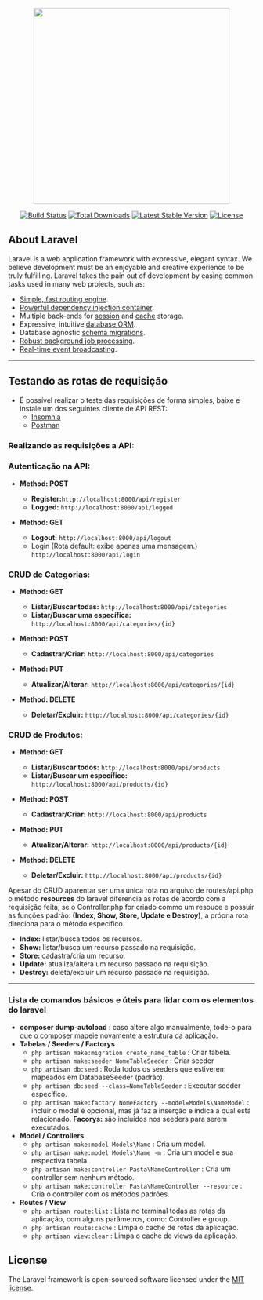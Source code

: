 <p align="center"><img src="https://res.cloudinary.com/dtfbvvkyp/image/upload/v1566331377/laravel-logolockup-cmyk-red.svg" width="400"></p>

<p align="center">
<a href="https://travis-ci.org/laravel/framework"><img src="https://travis-ci.org/laravel/framework.svg" alt="Build Status"></a>
<a href="https://packagist.org/packages/laravel/framework"><img src="https://poser.pugx.org/laravel/framework/d/total.svg" alt="Total Downloads"></a>
<a href="https://packagist.org/packages/laravel/framework"><img src="https://poser.pugx.org/laravel/framework/v/stable.svg" alt="Latest Stable Version"></a>
<a href="https://packagist.org/packages/laravel/framework"><img src="https://poser.pugx.org/laravel/framework/license.svg" alt="License"></a>
</p>

## About Laravel

Laravel is a web application framework with expressive, elegant syntax. We believe development must be an enjoyable and creative experience to be truly fulfilling. Laravel takes the pain out of development by easing common tasks used in many web projects, such as:

+ [Simple, fast routing engine](https://laravel.com/docs/routing).
+ [Powerful dependency injection container](https://laravel.com/docs/container).
+ Multiple back-ends for [session](https://laravel.com/docs/session) and [cache](https://laravel.com/docs/cache) storage.
+ Expressive, intuitive [database ORM](https://laravel.com/docs/eloquent).
+ Database agnostic [schema migrations](https://laravel.com/docs/migrations).
+ [Robust background job processing](https://laravel.com/docs/queues).
+ [Real-time event broadcasting](https://laravel.com/docs/broadcasting).

___

## Testando as rotas de requisição

+ É possível realizar o teste das requisições de forma simples, baixe e instale um dos seguintes cliente de API REST:
    - [Insomnia](https://insomnia.rest/)
    - [Postman](https://www.postman.com/)

### Realizando as requisições a API:

### Autenticação na API:

+ **Method: POST**
    - **Register:**``http://localhost:8000/api/register``
    - **Logged:** ``http://localhost:8000/api/logged``

+ **Method: GET**
    - **Logout:** ``http://localhost:8000/api/logout``
    - Login (Rota default: exibe apenas uma mensagem.) ``http://localhost:8000/api/login``

### CRUD de Categorias:

+ **Method: GET**
    - **Listar/Buscar todas:** ``http://localhost:8000/api/categories``
    - **Listar/Buscar uma específica:** ``http://localhost:8000/api/categories/{id}``

+ **Method: POST**
    - **Cadastrar/Criar:** ``http://localhost:8000/api/categories``

+ **Method: PUT**
    - **Atualizar/Alterar:** ``http://localhost:8000/api/categories/{id}``

+ **Method: DELETE**
    - **Deletar/Excluir:** ``http://localhost:8000/api/categories/{id}``

### CRUD de Produtos:

+ **Method: GET**
    - **Listar/Buscar todos:** ``http://localhost:8000/api/products``
    - **Listar/Buscar um específico:** ``http://localhost:8000/api/products/{id}``

+ **Method: POST**
    - **Cadastrar/Criar:** ``http://localhost:8000/api/products``

+ **Method: PUT**
    - **Atualizar/Alterar:** ``http://localhost:8000/api/products/{id}``

+ **Method: DELETE**
    - **Deletar/Excluir:** ``http://localhost:8000/api/products/{id}``

Apesar do CRUD aparentar ser uma única rota no arquivo de routes/api.php o método **resources** do laravel diferencia as rotas de acordo com a requisição feita, se o Controller.php for criado commo um resouce e possuir as funções padrão: **(Index, Show, Store, Update e Destroy)**, a própria rota direciona para o método específico.

* **Index:** listar/busca todos os recursos.
* **Show:** listar/busca um recurso passado na requisição.
* **Store:** cadastra/cria um recurso.
* **Update:** atualiza/altera um recurso passado na requisição.
* **Destroy:** deleta/excluir um recurso passado na requisição.

___

### Lista de comandos básicos e úteis para lidar com os elementos do laravel

+ **composer dump-autoload** : caso altere algo manualmente, tode-o para que o composer mapeie novamente a estrutura da aplicação. 
+ **Tabelas / Seeders / Factorys**
    - ``php artisan make:migration create_name_table`` : Criar tabela.
    - ``php artisan make:seeder NomeTableSeeder`` : Criar seeder
    - ``php artisan db:seed`` : Roda todos os seeders que estiverem mapeados em DatabaseSeeder (padrão).
    - ``php artisan db:seed --class=NomeTableSeeder`` : Executar seeder específico.
    - ``php artisan make:factory NomeFactory --model=Models\NameModel`` : incluir o model é opcional, mas já faz a inserção e indica a qual está relacionado. **Facorys:** são incluídos nos seeders para serem executados.
+ **Model / Controllers**
    - ``php artisan make:model Models\Name`` : Cria um model.
    - ``php artisan make:model Models\Name -m`` : Cria um model e sua respectiva tabela.
    - ``php artisan make:controller Pasta\NameController`` : Cria um controller sem nenhum método.
    - ``php artisan make:controller Pasta\NameController --resource`` : Cria o controller com os métodos padrões.
+ **Routes / View**
    - ``php artisan route:list`` : Lista no terminal todas as rotas da aplicação, com alguns parâmetros, como: Controller e group.
    - ``php artisan route:cache`` : Limpa o cache de rotas da aplicação.
    - ``php artisan view:clear`` : Limpa o cache de views da aplicação.

## License

The Laravel framework is open-sourced software licensed under the [MIT license](https://opensource.org/licenses/MIT).
